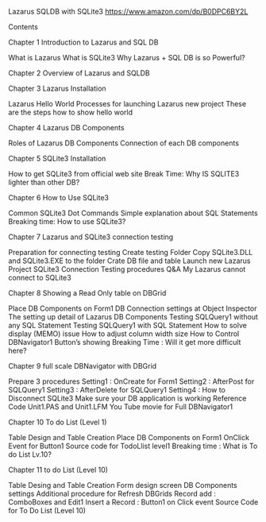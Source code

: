 Lazarus SQLDB with SQLite3
https://www.amazon.com/dp/B0DPC6BY2L

Contents

Chapter 1 Introduction to Lazarus and SQL DB

 What is Lazarus
 What is SQLite3
 Why Lazarus + SQL DB is so Powerful?

Chapter 2 Overview of Lazarus and SQLDB

Chapter 3 Lazarus Installation

 Lazarus Hello World
 Processes for launching Lazarus new project
 These are the steps how to show hello world

Chapter 4 Lazarus DB Components

 Roles of Lazarus DB Components
 Connection of each DB components

Chapter 5 SQLite3 Installation

 How to get SQLite3 from official web site
 Break Time: Why IS SQLITE3 lighter than other DB?

Chapter 6 How to Use SQLite3

 Common SQLite3 Dot Commands
 Simple explanation about SQL Statements
 Breaking time: How to use SQLite3?

Chapter 7 Lazarus and SQLite3 connection testing

 Preparation for connecting testing
 Create testing Folder
 Copy SQLite3.DLL and SQLite3.EXE to the folder
 Crate DB file and table
 Launch new Lazarus Project
 SQLite3 Connection Testing procedures
 Q&A My Lazarus cannot connect to SQLite3

Chapter 8 Showing a Read Only table on DBGrid

 Place DB Components on Form1
 DB Connection settings at Object Inspector
 The setting up detail of Lazarus DB Components
 Testing SQLQuery1 without any SQL Statement
 Testing SQLQuery1 with SQL Statement
 How to solve display (MEMO) issue
 How to adjust column width size
 How to Control DBNavigator1 Button’s showing
 Breaking Time : Will it get more difficult here?

Chapter 9 full scale DBNavigator with DBGrid

 Prepare 3 procedures
 Setting1 : OnCreate for Form1
 Setting2 : AfterPost for SQLQuery1
 Setting3 : AfterDelete for SQLQuery1
 Setting4 : How to Disconnect SQLite3
 Make sure your DB application is working
 Reference Code Unit1.PAS and Unit1.LFM
 You Tube movie for Full DBNavigator1

Chapter 10 To do List (Level 1)

 Table Design and Table Creation
 Place DB Components on Form1
 OnClick Event for Button1
 Source code for TodoLlist level1
 Breaking time : What is To do List Lv.10?

Chapter 11 to do List (Level 10)

 Table Desing and Table Creation
 Form design screen
 DB Components settings
 Additional procedure for Refresh DBGrids
 Record add : ComboBoxes and Edit1
 Insert a Record : Button1 on Click event
 Source Code for To Do List (Level 10)

